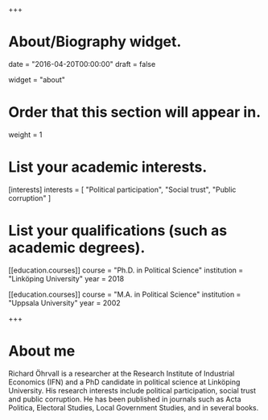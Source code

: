 +++
# About/Biography widget.

date = "2016-04-20T00:00:00"
draft = false

widget = "about"

# Order that this section will appear in.
weight = 1

# List your academic interests.
[interests]
  interests = [
    "Political participation",
    "Social trust",
    "Public corruption"
  ]

# List your qualifications (such as academic degrees).
[[education.courses]]
  course = "Ph.D. in Political Science"
  institution = "Linköping University"
  year = 2018

[[education.courses]]
  course = "M.A. in Political Science"
  institution = "Uppsala University"
  year = 2002


+++

# About me

Richard Öhrvall is a researcher at the Research Institute of Industrial Economics (IFN) and a PhD candidate in political science at Linköping University. His research interests include political participation, social trust and public corruption. He has been published in journals such as Acta Politica, Electoral Studies, Local Government Studies, and in several books.
 
